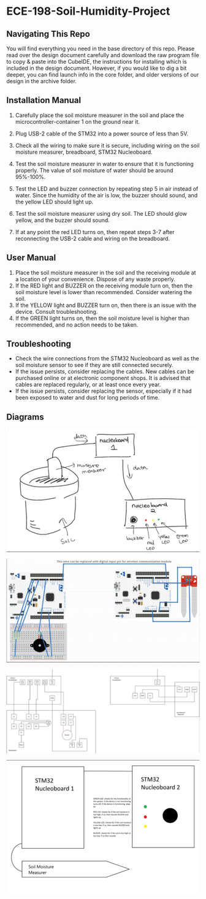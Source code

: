 # ECE-198-Soil-Humidity-Project

## Navigating This Repo

You will find everything you need in the base directory of this repo. Please read over the design document carefully and download the raw program file to copy & paste into the CubeIDE, the instructions for installing which is included in the design document. However, if you would like to dig a bit deeper, you can find launch info in the core folder, and older versions of our design in the archive folder.

## Installation Manual 

1. Carefully place the soil moisture measurer in the soil and place the microcontroller-container 1 on the ground near it. 

2. Plug USB-2 cable of the STM32 into a power source of less than 5V. 

3. Check all the wiring to make sure it is secure, including wiring on the soil moisture measurer, breadboard, STM32 Nucleoboard. 

4. Test the soil moisture measurer in water to ensure that it is functioning properly. The value of soil moisture of water should be around 95%-100%. 

5. Test the LED and buzzer connection by repeating step 5 in air instead of water. Since the humidity of the air is low, the buzzer should sound, and the yellow LED should light up. 

6. Test the soil moisture measurer using dry soil. The LED should glow yellow, and the buzzer should sound. 

7. If at any point the red LED turns on, then repeat steps 3-7 after reconnecting the USB-2 cable and wiring on the breadboard.

## User Manual

1. Place the soil moisture measurer in the soil and the receiving module at a location of your convenience. Dispose of any waste properly.
2. If the RED light and BUZZER on the receiving module turn on, then the soil moisture level is lower than recommended. Consider watering the soil.
3. If the YELLOW light and BUZZER turn on, then there is an issue with the device. Consult troubleshooting.
4. If the GREEN light turns on, then the soil moisture level is higher than recommended, and no action needs to be taken.

## Troubleshooting

- Check the wire connections from the STM32 Nucleoboard as well as the soil moisture sensor to see if they are still connected securely.
- If the issue persists, consider replacing the cables. New cables can be purchased online or at electronic component shops. It is advised that cables are replaced regularly, or at least once every year.
- If the issue persists, consider replacing the sensor, especially if it had been exposed to water and dust for long periods of time. 

## Diagrams

![Rough Diagram](readme-assets/rough-diagram.png)

![Wire Diagram 1](readme-assets/wire-diagram-1.png)

![Wire Diagram 2](readme-assets/wire-diagram-2.png)

![Specific Diagram](readme-assets/specific-diagram.png)
